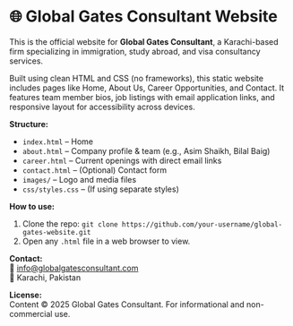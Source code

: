 # 🌐 Global Gates Consultant Website

This is the official website for **Global Gates Consultant**, a Karachi-based firm specializing in immigration, study abroad, and visa consultancy services.

Built using clean HTML and CSS (no frameworks), this static website includes pages like Home, About Us, Career Opportunities, and Contact. It features team member bios, job listings with email application links, and responsive layout for accessibility across devices.

**Structure:**  
- `index.html` – Home  
- `about.html` – Company profile & team (e.g., Asim Shaikh, Bilal Baig)  
- `career.html` – Current openings with direct email links  
- `contact.html` – (Optional) Contact form  
- `images/` – Logo and media files  
- `css/styles.css` – (If using separate styles)

**How to use:**  
1. Clone the repo: `git clone https://github.com/your-username/global-gates-website.git`  
2. Open any `.html` file in a web browser to view.

**Contact:**  
📧 [info@globalgatesconsultant.com](mailto:info@globalgatesconsultant.com)  
📍 Karachi, Pakistan

**License:**  
Content © 2025 Global Gates Consultant. For informational and non-commercial use.